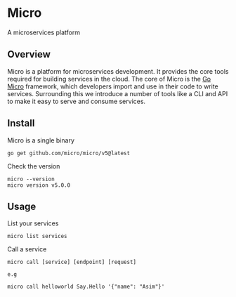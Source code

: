 # Micro

A microservices platform

## Overview

Micro is a platform for microservices development. It provides the core tools required for building services in the cloud. 
The core of Micro is the [Go Micro](https://go-micro.dev) framework, which developers import and use in their code to 
write services. Surrounding this we introduce a number of tools like a CLI and API to make it easy to serve and consume 
services. 

## Install

Micro is a single binary

```
go get github.com/micro/micro/v5@latest
```

Check the version

```
micro --version
micro version v5.0.0
```

## Usage

List your services

```
micro list services
```

Call a service

```
micro call [service] [endpoint] [request]

e.g

micro call helloworld Say.Hello '{"name": "Asim"}'
```


